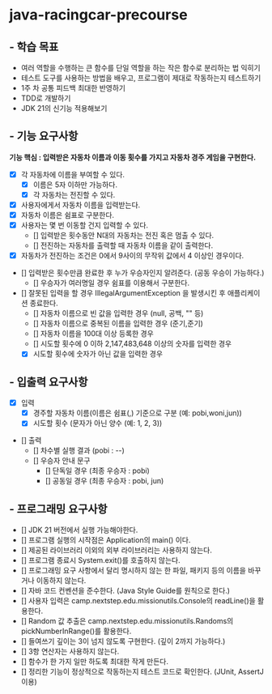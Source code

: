 # java-racingcar-precourse

## - 학습 목표
- 여러 역할을 수행하는 큰 함수를 단일 역할을 하는 작은 함수로 분리하는 법 익히기
- 테스트 도구를 사용하는 방법을 배우고, 프로그램이 제대로 작동하는지 테스트하기
- 1주 차 공통 피드백 최대한 반영하기
- TDD로 개발하기
- JDK 21의 신기능 적용해보기

## - 기능 요구사항
**기능 핵심 : 입력받은 자동차 이름과 이동 횟수를 가지고 자동차 경주 게임을 구현한다.**
- [x] 각 자동차에 이름을 부여할 수 있다.
  - [x] 이름은 5자 이하만 가능하다.
  - [x] 각 자동차는 전진할 수 있다.
- [x] 사용자에게서 자동차 이름을 입력받는다.
- [x] 자동차 이름은 쉼표로 구분한다.
- [x] 사용자는 몇 번 이동할 건지 입력할 수 있다.
  - [] 입력받은 횟수동안 N대의 자동차는 전진 혹은 멈출 수 있다.
  - [] 전진하는 자동차를 출력할 때 자동차 이름을 같이 출력한다.
- [x] 자동차가 전진하는 조건은 0에서 9사이의 무작위 값에서 4 이상인 경우이다.
- [] 입력받은 횟수만큼 완료한 후 누가 우승자인지 알려준다. (공동 우승이 가능하다.)
  - [] 우승자가 여러명일 경우 쉼표를 이용해서 구분한다.
- [] 잘못된 입력을 할 경우 IllegalArgumentException 을 발생시킨 후 애플리케이션 종료한다.
    - [] 자동차 이름으로 빈 값을 입력한 경우 (null, 공백, "" 등)
    - [] 자동차 이름으로 중복된 이름을 입력한 경우 (준기,준기)
    - [] 자동차 이름을 100대 이상 등록한 경우
    - [] 시도할 횟수에 0 이하 2,147,483,648 이상의 숫자를 입력한 경우
    - [x] 시도할 횟수에 숫자가 아닌 값을 입력한 경우

## - 입출력 요구사항
- [x] 입력
  - [x] 경주할 자동차 이름(이름은 쉼표(,) 기준으로 구분 (예: pobi,woni,jun))
  - [x] 시도할 횟수 (문자가 아닌 양수 (예: 1, 2, 3))
- [] 출력
  - [] 차수별 실행 결과 (pobi : --)
  - [] 우승자 안내 문구
    - [] 단독일 경우 (최종 우승자 : pobi)
    - [] 공동일 경우 (최종 우승자 : pobi, jun)

## - 프로그래밍 요구사항
- [] JDK 21 버전에서 실행 가능해야한다.
- [] 프로그램 실행의 시작점은 Application의 main() 이다.
- [] 제공된 라이브러리 이외의 외부 라이브러리는 사용하지 않는다.
- [] 프로그램 종료시 System.exit()를 호출하지 않는다.
- [] 프로그래밍 요구 사항에서 달리 명시하지 않는 한 파일, 패키지 등의 이름을 바꾸거나 이동하지 않는다.
- [] 자바 코드 컨벤션을 준수한다. (Java Style Guide를 원칙으로 한다.)
- [] 사용자 입력은 camp.nextstep.edu.missionutils.Console의 readLine()을 활용한다.
- [] Random 값 추출은 camp.nextstep.edu.missionutils.Randoms의 pickNumberInRange()를 활용한다.
- [] 들여쓰기 깊이는 3이 넘지 않도록 구현한다. (깊이 2까지 가능하다.)
- [] 3항 연산자는 사용하지 않는다.
- [] 함수가 한 가지 일만 하도록 최대한 작게 만든다.
- [] 정리한 기능이 정상적으로 작동하는지 테스트 코드로 확인한다. (JUnit, AssertJ 이용)